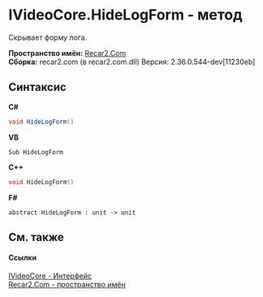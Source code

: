 # IVideoCore.HideLogForm - метод
 

Скрывает форму лога.

**Пространство имён:**&nbsp;<a href="68726a4f-5108-9c67-8918-cc6a6e73f216">Recar2.Com</a><br />**Сборка:**&nbsp;recar2.com (в recar2.com.dll) Версия: 2.36.0.544-dev[11230eb]

## Синтаксис

**C#**<br />
``` C#
void HideLogForm()
```

**VB**<br />
``` VB
Sub HideLogForm
```

**C++**<br />
``` C++
void HideLogForm()
```

**F#**<br />
``` F#
abstract HideLogForm : unit -> unit 

```


## См. также


#### Ссылки
<a href="d95812bc-cb61-9b62-2a15-f86fcfc2ed7a">IVideoCore - Интерфейс</a><br /><a href="68726a4f-5108-9c67-8918-cc6a6e73f216">Recar2.Com - пространство имён</a><br />